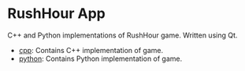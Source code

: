 # RushHour App

C++ and Python implementations of RushHour game. Written using Qt.

* [cpp](cpp/README.md): Contains C++ implementation of game.
* [python](python/README.md): Contains Python implementation of game.